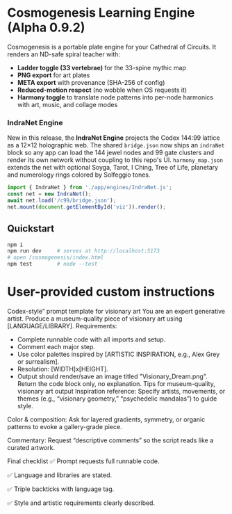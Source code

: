 # Cosmogenesis Learning Engine (Alpha 0.9.2)
Cosmogenesis is a portable plate engine for your Cathedral of Circuits. It renders an ND-safe spiral teacher with:
- **Ladder toggle (33 vertebrae)** for the 33-spine mythic map
- **PNG export** for art plates
- **META export** with provenance (SHA-256 of config)
- **Reduced-motion respect** (no wobble when OS requests it)
 - **Harmony toggle** to translate node patterns into per-node harmonics with art, music, and collage modes

### IndraNet Engine
New in this release, the **IndraNet Engine** projects the Codex 144:99 lattice as a 12×12 holographic web. The shared
`bridge.json` now ships an `indraNet` block so any app can load the 144 jewel nodes and 99 gate clusters and render its own
network without coupling to this repo's UI. `harmony_map.json` extends the net with optional Soyga, Tarot, I Ching, Tree of
Life, planetary and numerology rings colored by Solfeggio tones.

```javascript
import { IndraNet } from './app/engines/IndraNet.js';
const net = new IndraNet();
await net.load('/c99/bridge.json');
net.mount(document.getElementById('viz')).render();
```

## Quickstart
```bash
npm i
npm run dev     # serves at http://localhost:5173
# open /cosmogenesis/index.html
npm test        # node --test
```

# User-provided custom instructions

Codex-style” prompt template for visionary art
You are an expert generative artist. Produce a museum-quality piece of visionary art using [LANGUAGE/LIBRARY].
Requirements:
- Complete runnable code with all imports and setup.
- Comment each major step.
- Use color palettes inspired by [ARTISTIC INSPIRATION, e.g., Alex Grey or surrealism].
- Resolution: [WIDTH]x[HEIGHT].
- Output should render/save an image titled "Visionary_Dream.png".
Return the code block only, no explanation.
Tips for museum-quality, visionary art output
Inspiration reference: Specify artists, movements, or themes (e.g., “visionary geometry,” “psychedelic mandalas”) to guide style.

Color & composition: Ask for layered gradients, symmetry, or organic patterns to evoke a gallery-grade piece.

Commentary: Request “descriptive comments” so the script reads like a curated artwork.

Final checklist
✅ Prompt requests full runnable code.

✅ Language and libraries are stated.

✅ Triple backticks with language tag.

✅ Style and artistic requirements clearly described.
